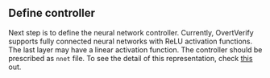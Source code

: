 ## Define controller
Next step is to define the neural network controller. Currently, OvertVerify supports
fully connected neural networks with ReLU activation functions. The last layer may have a linear activation function. The controller should be prescribed as `nnet` file. To see the detail of this representation, check [this](https://github.com/sisl/NNet) out.
